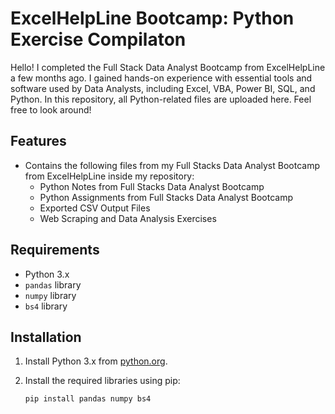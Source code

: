 # ExcelHelpLine Bootcamp: Python Exercise Compilaton

Hello! I completed the Full Stack Data Analyst Bootcamp from ExcelHelpLine a few months ago. I gained hands-on experience with essential tools and software used by Data Analysts, including Excel, VBA, Power BI, SQL, and Python. In this repository, all Python-related files are uploaded here. Feel free to look around!

## Features

- Contains the following files from my Full Stacks Data Analyst Bootcamp from ExcelHelpLine inside my repository:
  - Python Notes from Full Stacks Data Analyst Bootcamp
  - Python Assignments from Full Stacks Data Analyst Bootcamp
  - Exported CSV Output Files
  - Web Scraping and Data Analysis Exercises

## Requirements

- Python 3.x
- `pandas` library
- `numpy` library
- `bs4` library

## Installation

1. Install Python 3.x from [python.org](https://www.python.org/).
2. Install the required libraries using pip:

    ```sh
    pip install pandas numpy bs4
    ```
